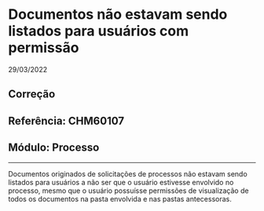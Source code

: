 # Documentos não estavam sendo listados para usuários com permissão
29/03/2022
## Correção
## Referência: CHM60107
## Módulo: Processo
***

Documentos originados de solicitações de processos não estavam sendo listados para usuários a não ser que o usuário estivesse envolvido no processo, mesmo que o usuário possuísse permissões de visualização de todos os documentos na pasta envolvida e nas pastas antecessoras.